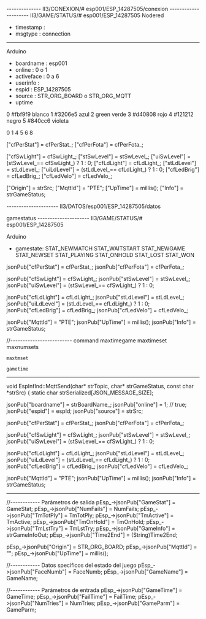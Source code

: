 -------------- II3/CONEXION/#    esp001/ESP_14287505/conexion
--------------------- II3/GAME/STATUS/#   esp001/ESP_14287505
Nodered
- timestamp   :
- msgtype     : connection
--------------------------- 
Arduino
- boardname   : esp001
- online      : 0 o 1
- activeface  : 0 a 6
- userinfo    : 
- espid       : ESP_14287505
- source      : STR_ORG_BOARD o STR_ORG_MQTT
- uptime


0 #fbf9f9 blanco
1 #3206e5 azul
2 green   verde
3 #d40808 rojo
4 #121212 negro
5 #840cc6 violeta


0
1
4
5
6
8


["cfPerStat"] = cfPerStat_;
["cfPerFota"] = cfPerFota_;

["cfSwLight"] = cfSwLight_;
["stSwLevel"] = stSwLevel_;
["uiSwLevel"] = (stSwLevel_== cfSwLight_) ? 1 : 0;
["cfLdLight"] = cfLdLight_;
["stLdLevel"] = stLdLevel_;
["uiLdLevel"] = (stLdLevel_== cfLdLight_) ? 1 : 0;
["cfLedBrig"] = cfLedBrig_;
["cfLedVelo"] = cfLedVelo_;

["Origin"] = strSrc;
["MqttId"] = "PTE";
["UpTime"] = millis();
["Info"] = strGameStatus;

--------------------- II3/DATOS/esp001/ESP_14287505/datos

gamestatus --------------------- II3/GAME/STATUS/#   esp001/ESP_14287505

Arduino

  - gamestate: 
            STAT_NEWMATCH STAT_WAITSTART STAT_NEWGAME STAT_NEWSET 
            STAT_PLAYING  STAT_ONHOLD    STAT_LOST    STAT_WON




  jsonPub["cfPerStat"] = cfPerStat_;
  jsonPub["cfPerFota"] = cfPerFota_;

  jsonPub["cfSwLight"] = cfSwLight_;
  jsonPub["stSwLevel"] = stSwLevel_;
  jsonPub["uiSwLevel"] = (stSwLevel_== cfSwLight_) ? 1 : 0;
  
  jsonPub["cfLdLight"] = cfLdLight_;
  jsonPub["stLdLevel"] = stLdLevel_;
  jsonPub["uiLdLevel"] = (stLdLevel_== cfLdLight_) ? 1 : 0;
  jsonPub["cfLedBrig"] = cfLedBrig_;
  jsonPub["cfLedVelo"] = cfLedVelo_;

  jsonPub["MqttId"] = "PTE";
  jsonPub["UpTime"] = millis();
  jsonPub["Info"] = strGameStatus;

//------------------------- 
command
    maxtimegame
    maxtimeset
    maxnumsets
    
    maxtmset

    gametime

---------------------------
void EspInfInd::MqttSend(char* strTopic, char* strGameStatus, const char *strSrc) {
  static char strSerialized[JSON_MESSAGE_SIZE];

  jsonPub["boardname"] = strBoardName_;
  jsonPub["online"] = 1; // true;
  jsonPub["espid"] = espId;
  jsonPub["source"] = strSrc;


  jsonPub["cfPerStat"] = cfPerStat_;
  jsonPub["cfPerFota"] = cfPerFota_;

  jsonPub["cfSwLight"] = cfSwLight_;
  jsonPub["stSwLevel"] = stSwLevel_;
  jsonPub["uiSwLevel"] = (stSwLevel_== cfSwLight_) ? 1 : 0;
  
  jsonPub["cfLdLight"] = cfLdLight_;
  jsonPub["stLdLevel"] = stLdLevel_;
  jsonPub["uiLdLevel"] = (stLdLevel_== cfLdLight_) ? 1 : 0;
  jsonPub["cfLedBrig"] = cfLedBrig_;
  jsonPub["cfLedVelo"] = cfLedVelo_;

  jsonPub["MqttId"] = "PTE";
  jsonPub["UpTime"] = millis();
  jsonPub["Info"] = strGameStatus;

  --------------------------------------------------------------
  //------------ Parámetros de salida
  pEsp_->jsonPub["GameStat"] = GameStat;
  pEsp_->jsonPub["NumFails"] = NumFails;
  pEsp_->jsonPub["TmTotPly"] = TmTotPly;
  pEsp_->jsonPub["TmActive"] = TmActive;
  pEsp_->jsonPub["TmOnHold"] = TmOnHold;
  pEsp_->jsonPub["TmLstTry"] = TmLstTry;
  pEsp_->jsonPub["GameInfo"] = strGameInfoOut;
  pEsp_->jsonPub["Time2End"] = (String)Time2End;

  pEsp_->jsonPub["Origin"] = STR_ORG_BOARD;
  pEsp_->jsonPub["MqttId"] = "";
  pEsp_->jsonPub["UpTime"] = millis();

  //------------ Datos specíficos del estado del juego
  pEsp_->jsonPub["FaceNumb"] = FaceNumb;
  pEsp_->jsonPub["GameName"] = GameName;

  //------------ Parámetros de entrada
  pEsp_->jsonPub["GameTime"] = GameTime;
  pEsp_->jsonPub["FailTime"] = FailTime;
  pEsp_->jsonPub["NumTries"] = NumTries;
  pEsp_->jsonPub["GameParm"] = GameParm;

